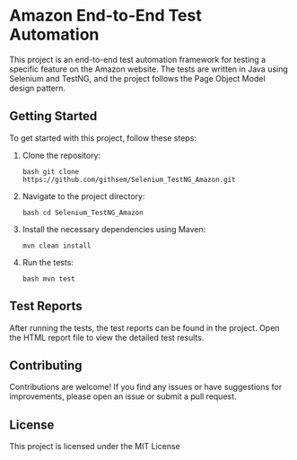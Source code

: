 <!DOCTYPE html>
<html>
<head>
</head>
<body>
  <h1>Amazon End-to-End Test Automation</h1>

  <p>This project is an end-to-end test automation framework for testing a specific feature on the Amazon website. The tests are written in Java using Selenium and TestNG, and the project follows the Page Object Model design pattern.</p>

  <h2>Getting Started</h2>

  <p>To get started with this project, follow these steps:</p>

  <ol>
    <li>Clone the repository:</li>
    <pre><code>bash git clone https://github.com/githsem/Selenium_TestNG_Amazon.git</code></pre>
    <li>Navigate to the project directory:</li>
    <pre><code>bash cd Selenium_TestNG_Amazon</code></pre>
    <li>Install the necessary dependencies using Maven:</li>
    <pre><code>mvn clean install</code></pre>
    <li>Run the tests:</li>
    <pre><code>bash mvn test</code></pre>
  </ol>

  <h2>Test Reports</h2>

  <p>After running the tests, the test reports can be found in the project. Open the HTML report file to view the detailed test results.</p>

  <h2>Contributing</h2>

  <p>Contributions are welcome! If you find any issues or have suggestions for improvements, please open an issue or submit a pull request.</p>

  <h2>License</h2>

  <p>This project is licensed under the MIT License</p>
</body>
</html>
